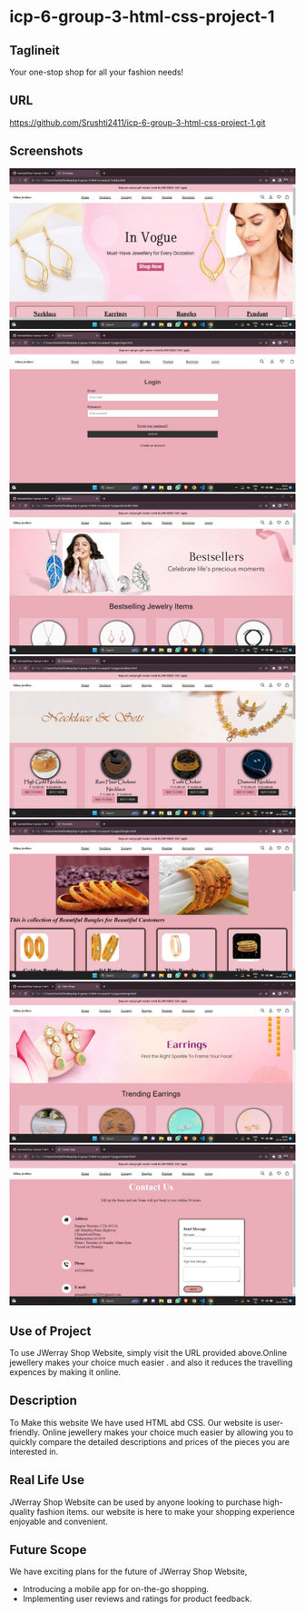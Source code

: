 # icp-6-group-3-html-css-project-1

## Taglineit
Your one-stop shop for all your fashion needs!

## URL
https://github.com/Srushti2411/icp-6-group-3-html-css-project-1.git

## Screenshots
![Screenshot 1](./img/homepage.jpeg)
![Screenshot 2](./img/loginpage.jpeg)
![Screenshot 3](./img/bestsellerpage.jpeg)
![Screenshot 4](./img/necklacepage.jpeg)
![Screenshot 5](./img/banglespage.jpeg)
![Screenshot 6](./img/earringspage.jpeg)
![Screenshot 7](./img/contactpage.jpeg)


## Use of Project
To use JWerray Shop Website, simply visit the URL provided above.Online jewellery makes your choice much easier . and also it reduces the travelling expences by making it online.


## Description
To Make this website We have used HTML abd CSS. Our website is user-friendly. Online jewellery makes your choice much easier by allowing you to quickly compare the detailed descriptions and prices of the pieces you are interested in.


## Real Life Use
JWerray Shop Website can be used by anyone looking to purchase high-quality fashion items. our website is here to make your shopping experience enjoyable and convenient.

## Future Scope
We have exciting plans for the future of JWerray Shop Website,
- Introducing a mobile app for on-the-go shopping.
- Implementing user reviews and ratings for product feedback.
